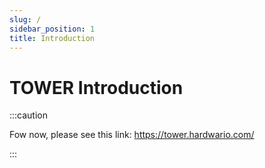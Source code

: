```yaml
---
slug: /
sidebar_position: 1
title: Introduction
---
```


# TOWER Introduction

:::caution

Fow now, please see this link: https://tower.hardwario.com/

:::
